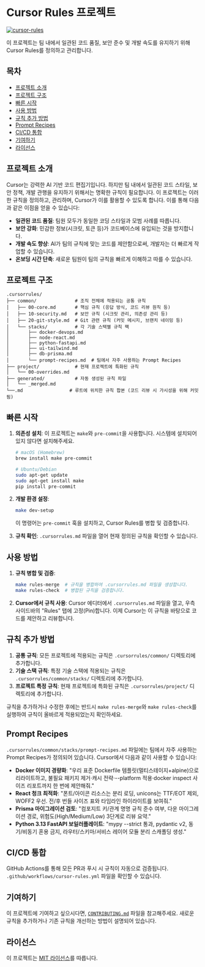 # Cursor Rules 프로젝트

[![cursor-rules](https://github.com//actions/workflows/cursor-rules.yml/badge.svg)](https://github.com//actions/workflows/cursor-rules.yml)

이 프로젝트는 팀 내에서 일관된 코드 품질, 보안 준수 및 개발 속도를 유지하기 위해 Cursor Rules를 정의하고 관리합니다.

## 목차

- [프로젝트 소개](#프로젝트-소개)
- [프로젝트 구조](#프로젝트-구조)
- [빠른 시작](#빠른-시작)
- [사용 방법](#사용-방법)
- [규칙 추가 방법](#규칙-추가-방법)
- [Prompt Recipes](#prompt-recipes)
- [CI/CD 통합](#cicd-통합)
- [기여하기](#기여하기)
- [라이선스](#라이선스)

## 프로젝트 소개

Cursor는 강력한 AI 기반 코드 편집기입니다. 하지만 팀 내에서 일관된 코드 스타일, 보안 정책, 개발 관행을 유지하기 위해서는 명확한 규칙이 필요합니다. 이 프로젝트는 이러한 규칙을 정의하고, 관리하며, Cursor가 이를 활용할 수 있도록 합니다. 이를 통해 다음과 같은 이점을 얻을 수 있습니다:

- **일관된 코드 품질**: 팀원 모두가 동일한 코딩 스타일과 모범 사례를 따릅니다.
- **보안 강화**: 민감한 정보(시크릿, 토큰 등)가 코드베이스에 유입되는 것을 방지합니다.
- **개발 속도 향상**: AI가 팀의 규칙에 맞는 코드를 제안함으로써, 개발자는 더 빠르게 작업할 수 있습니다.
- **온보딩 시간 단축**: 새로운 팀원이 팀의 규칙을 빠르게 이해하고 따를 수 있습니다.

## 프로젝트 구조

```
.cursorrules/
├── common/              # 조직 전체에 적용되는 공통 규칙
│   ├── 00-core.md       # 핵심 규칙 (응답 방식, 코드 리뷰 원칙 등)
│   ├── 10-security.md   # 보안 규칙 (시크릿 관리, 의존성 관리 등)
│   ├── 20-git-style.md  # Git 관련 규칙 (커밋 메시지, 브랜치 네이밍 등)
│   └── stacks/          # 각 기술 스택별 규칙 팩
│       ├── docker-devops.md
│       ├── node-react.md
│       ├── python-fastapi.md
│       ├── ui-tailwind.md
│       ├── db-prisma.md
│       └── prompt-recipes.md  # 팀에서 자주 사용하는 Prompt Recipes
├── project/             # 현재 프로젝트에 특화된 규칙
│   └── 00-overrides.md
├── generated/           # 자동 생성된 규칙 파일
│   └── _merged.md
└──.md                 # 루트에 위치한 규칙 합본 (코드 리뷰 시 가시성을 위해 커밋됨)
```

## 빠른 시작

1. **의존성 설치**:
   이 프로젝트는 `make`와 `pre-commit`을 사용합니다. 시스템에 설치되어 있지 않다면 설치해주세요.
   ```bash
   # macOS (Homebrew)
   brew install make pre-commit

   # Ubuntu/Debian
   sudo apt-get update
   sudo apt-get install make
   pip install pre-commit
   ```

2. **개발 환경 설정**:
   ```bash
   make dev-setup
   ```
   이 명령어는 `pre-commit` 훅을 설치하고, Cursor Rules를 병합 및 검증합니다.

3. **규칙 확인**:
   `.cursorrules.md` 파일을 열어 현재 정의된 규칙을 확인할 수 있습니다.

## 사용 방법

1. **규칙 병합 및 검증**:
   ```bash
   make rules-merge  # 규칙을 병합하여 .cursorrules.md 파일을 생성합니다.
   make rules-check  # 병합된 규칙을 검증합니다.
   ```

2. **Cursor에서 규칙 사용**:
   Cursor 에디터에서 `.cursorrules.md` 파일을 열고, 우측 사이드바의 "Rules" 탭에 고정(Pin)합니다. 이제 Cursor는 이 규칙을 바탕으로 코드를 제안하고 리뷰합니다.

## 규칙 추가 방법

1. **공통 규칙**: 모든 프로젝트에 적용되는 규칙은 `.cursorrules/common/` 디렉토리에 추가합니다.
2. **기술 스택 규칙**: 특정 기술 스택에 적용되는 규칙은 `.cursorrules/common/stacks/` 디렉토리에 추가합니다.
3. **프로젝트 특정 규칙**: 현재 프로젝트에 특화된 규칙은 `.cursorrules/project/` 디렉토리에 추가합니다.

규칙을 추가하거나 수정한 후에는 반드시 `make rules-merge`와 `make rules-check`를 실행하여 규칙이 올바르게 적용되었는지 확인하세요.

## Prompt Recipes

`.cursorrules/common/stacks/prompt-recipes.md` 파일에는 팀에서 자주 사용하는 Prompt Recipes가 정의되어 있습니다. Cursor에서 다음과 같이 사용할 수 있습니다:

- **Docker 이미지 경량화**: "우리 표준 Dockerfile 템플릿(멀티스테이지+alpine)으로 리라이트하고, 불필요 패키지 제거·캐시 전략·--platform 적용·docker inspect 사이즈 리포트까지 한 번에 제안해줘."
- **React 청크 최적화**: "폰트/아이콘 리소스는 분리 로딩, unicons는 TTF/EOT 제외, WOFF2 우선. 전/후 번들 사이즈 표와 타임라인 하이라이트를 보여줘."
- **Prisma 마이그레이션 검토**: "컴포지트 키/관계 명명 규칙 준수 여부, 다운 마이그레이션 경로, 위험도(High/Medium/Low) 3단계로 리뷰 요약."
- **Python 3.13 FastAPI 보일러플레이트**: "mypy --strict 통과, pydantic v2, 동기/비동기 혼용 금지, 라우터/스키마/서비스 레이어 모듈 분리 스캐폴딩 생성."

## CI/CD 통합

GitHub Actions를 통해 모든 PR과 푸시 시 규칙이 자동으로 검증됩니다. `.github/workflows/cursor-rules.yml` 파일을 확인할 수 있습니다.

## 기여하기

이 프로젝트에 기여하고 싶으시다면, [`CONTRIBUTING.md`](CONTRIBUTING.md) 파일을 참고해주세요. 새로운 규칙을 추가하거나 기존 규칙을 개선하는 방법이 설명되어 있습니다.

## 라이선스

이 프로젝트는 [MIT 라이선스](LICENSE)를 따릅니다.